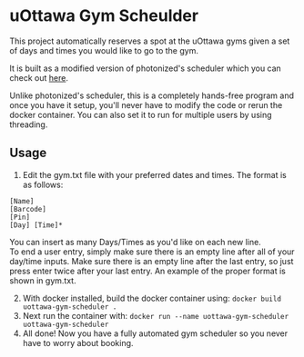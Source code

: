 # uOttawa Gym Scheulder

This project automatically reserves a spot at the uOttawa gyms given a set of days and times you would like to go to the gym.  

It is built as a modified version of photonized's scheduler which you can check out [here](https://github.com/photonized/uOttawa-Gym-Scheduler).  

Unlike photonized's scheduler, this is a completely hands-free program and once you have it setup, you'll never have to modify the code or rerun the docker container.  You can also set it to run for multiple users by using threading.

## Usage

1. Edit the gym.txt file with your preferred dates and times.  The format is as follows:
```
[Name]
[Barcode]
[Pin]
[Day] [Time]*
```
You can insert as many Days/Times as you'd like on each new line.  
To end a user entry, simply make sure there is an empty line after all of your day/time inputs.
Make sure there is an empty line after the last entry, so just press enter twice after your last entry.
An example of the proper format is shown in gym.txt.

2. With docker installed, build the docker container using: ```docker build uottawa-gym-scheduler .```
3. Next run the container with: ```docker run --name uottawa-gym-scheduler uottawa-gym-scheduler```
4. All done! Now you have a fully automated gym scheduler so you never have to worry about booking.
